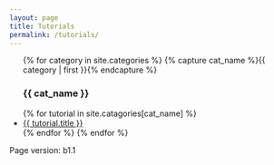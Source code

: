 ```yaml
---
layout: page
title: Tutorials
permalink: /tutorials/
---
```


<ul>
  {% for category in site.categories %}
    {% capture cat_name %}{{ category | first }}{% endcapture %}
    <h3>{{ cat_name }}</h3>
    {% for tutorial in site.catagories[cat_name] %}
      <li>
        <!---{{ tutorial.title }}--->
        <a href="{{ tutorial.url }}">{{ tutorial.title }}</a>
      </li>
    {% endfor %}
  {% endfor %}
</ul>
<p>Page version: b1.1</p>
